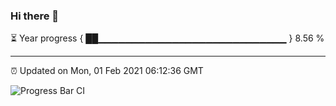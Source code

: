 ### Hi there 👋

⏳ Year progress { ██▁▁▁▁▁▁▁▁▁▁▁▁▁▁▁▁▁▁▁▁▁▁▁▁▁▁▁▁ } 8.56 %

---

⏰ Updated on Mon, 01 Feb 2021 06:12:36 GMT

![Progress Bar CI](https://github.com/liununu/liununu/workflows/Progress%20Bar%20CI/badge.svg)
